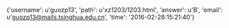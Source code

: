 {'username': u'guozp13', 'path': u'xz1203/1203.html', 'answer': u'B', 'email': u'guozp13@mails.tsinghua.edu.cn', 'time': '2016-02-28:15:21:40'}